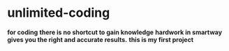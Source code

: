# unlimited-coding
**for coding** 
**there is no shortcut to gain knowledge**
**hardwork in smartway gives you the right and accurate results.**
**this is my first project**

